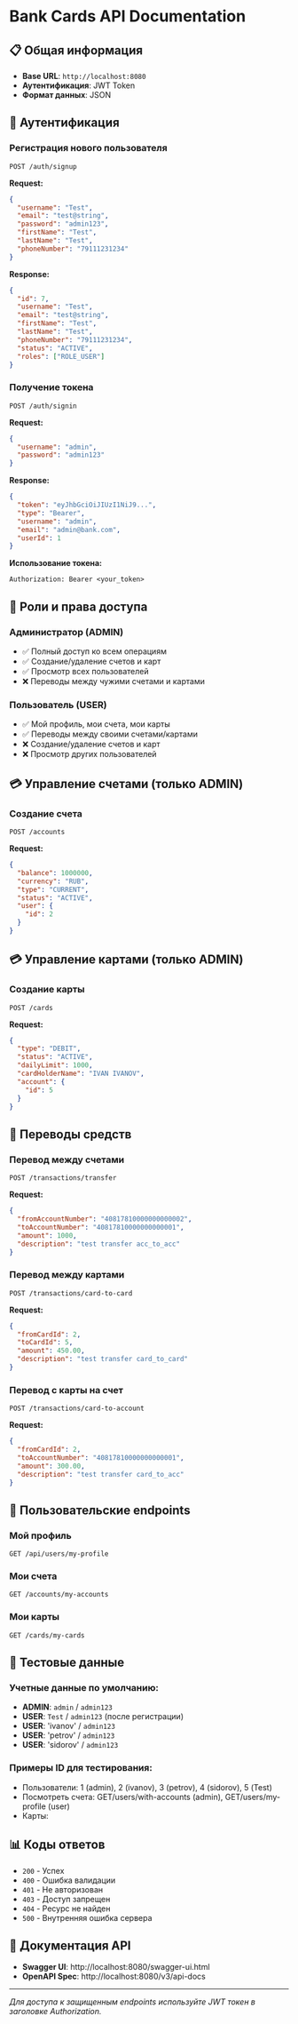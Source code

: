 # Bank Cards API Documentation

## 📋 Общая информация
- **Base URL**: `http://localhost:8080`
- **Аутентификация**: JWT Token
- **Формат данных**: JSON

## 🔐 Аутентификация

### Регистрация нового пользователя
```http
POST /auth/signup
```
**Request:**
```json
{
  "username": "Test",
  "email": "test@string",
  "password": "admin123",
  "firstName": "Test",
  "lastName": "Test", 
  "phoneNumber": "79111231234"
}
```

**Response:**
```json
{
  "id": 7,
  "username": "Test",
  "email": "test@string",
  "firstName": "Test",
  "lastName": "Test",
  "phoneNumber": "79111231234",
  "status": "ACTIVE",
  "roles": ["ROLE_USER"]
}
```

### Получение токена
```http
POST /auth/signin
```
**Request:**
```json
{
  "username": "admin",
  "password": "admin123"
}
```

**Response:**
```json
{
  "token": "eyJhbGciOiJIUzI1NiJ9...",
  "type": "Bearer",
  "username": "admin",
  "email": "admin@bank.com",
  "userId": 1
}
```

**Использование токена:**
```
Authorization: Bearer <your_token>
```

## 👤 Роли и права доступа

### Администратор (ADMIN)
- ✅ Полный доступ ко всем операциям
- ✅ Создание/удаление счетов и карт
- ✅ Просмотр всех пользователей
- ❌ Переводы между чужими счетами и картами

### Пользователь (USER)
- ✅ Мой профиль, мои счета, мои карты
- ✅ Переводы между своими счетами/картами
- ❌ Создание/удаление счетов и карт
- ❌ Просмотр других пользователей

## 💳 Управление счетами (только ADMIN)

### Создание счета
```http
POST /accounts
```
**Request:**
```json
{
  "balance": 1000000,
  "currency": "RUB",
  "type": "CURRENT",
  "status": "ACTIVE",
  "user": {
    "id": 2
  }
}
```

## 💳 Управление картами (только ADMIN)

### Создание карты
```http
POST /cards
```
**Request:**
```json
{
  "type": "DEBIT",
  "status": "ACTIVE",
  "dailyLimit": 1000,
  "cardHolderName": "IVAN IVANOV",
  "account": {
    "id": 5
  }
}
```

## 💸 Переводы средств

### Перевод между счетами
```http
POST /transactions/transfer
```
**Request:**
```json
{
  "fromAccountNumber": "40817810000000000002",
  "toAccountNumber": "40817810000000000001",
  "amount": 1000,
  "description": "test transfer acc_to_acc"
}
```

### Перевод между картами
```http
POST /transactions/card-to-card
```
**Request:**
```json
{
  "fromCardId": 2,
  "toCardId": 5,
  "amount": 450.00,
  "description": "test transfer card_to_card"
}
```

### Перевод с карты на счет
```http
POST /transactions/card-to-account
```
**Request:**
```json
{
  "fromCardId": 2,
  "toAccountNumber": "40817810000000000001",
  "amount": 300.00,
  "description": "test transfer card_to_acc"
}
```

## 👤 Пользовательские endpoints

### Мой профиль
```http
GET /api/users/my-profile
```

### Мои счета
```http
GET /accounts/my-accounts
```

### Мои карты
```http
GET /cards/my-cards
```

## 🔧 Тестовые данные

### Учетные данные по умолчанию:
- **ADMIN**: `admin` / `admin123`
- **USER**: `Test` / `admin123` (после регистрации)
- **USER**: 'ivanov' / `admin123`
- **USER**: 'petrov' / `admin123`
- **USER**: 'sidorov' / `admin123`

### Примеры ID для тестирования:
- Пользователи: 1 (admin), 2 (ivanov), 3 (petrov), 4 (sidorov), 5 (Test)
- Посмотреть счета: GET/users/with-accounts (admin), GET/users/my-profile (user)
- Карты: 

## 📊 Коды ответов

- `200` - Успех
- `400` - Ошибка валидации
- `401` - Не авторизован
- `403` - Доступ запрещен
- `404` - Ресурс не найден
- `500` - Внутренняя ошибка сервера

## 🔗 Документация API

- **Swagger UI**: http://localhost:8080/swagger-ui.html
- **OpenAPI Spec**: http://localhost:8080/v3/api-docs

---

*Для доступа к защищенным endpoints используйте JWT токен в заголовке Authorization.*